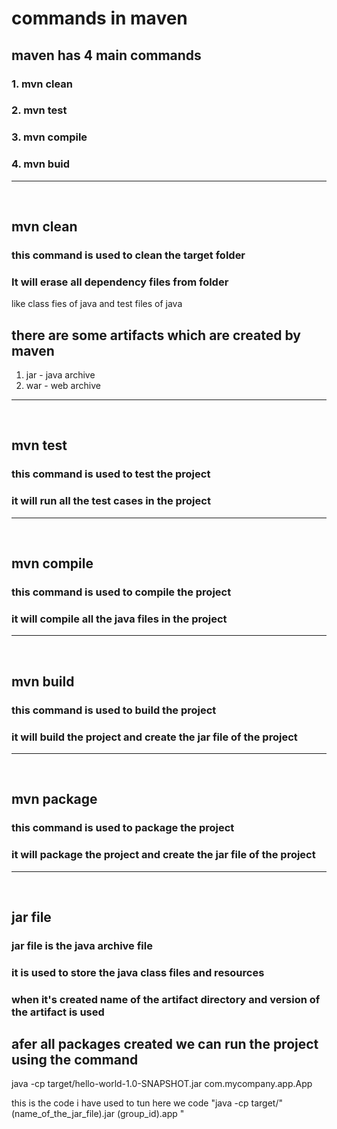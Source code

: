 # commands in maven

## maven has 4 main commands 
### 1. mvn clean
### 2. mvn test
### 3. mvn compile
### 4. mvn buid

---
<br>

## mvn clean
### this command is used to clean the target folder
### It will erase all dependency files from folder
like class fies of java and test files of java

## there are some artifacts which are created by maven
1. jar - java archive 
2. war - web archive
 ---
<br>

## mvn test
### this command is used to test the project
### it will run all the test cases in the project

 ---
<br>

## mvn compile
### this command is used to compile the project
### it will compile all the java files in the project

 ---
<br>

## mvn build
### this command is used to build the project
### it will build the project and create the jar file of the project

 ---
<br>

## mvn package
### this command is used to package the project
### it will package the project and create the jar file of the project

 ---
<br>

## jar file
### jar file is the java archive file
### it is used to store the java class files and resources
### when it's created name of the artifact directory and version of the artifact is used


## afer all packages created we can run the project using the command

java -cp target/hello-world-1.0-SNAPSHOT.jar com.mycompany.app.App

this is the code i have used to tun
here we code "java -cp target/" (name_of_the_jar_file).jar  (group_id).app " 
